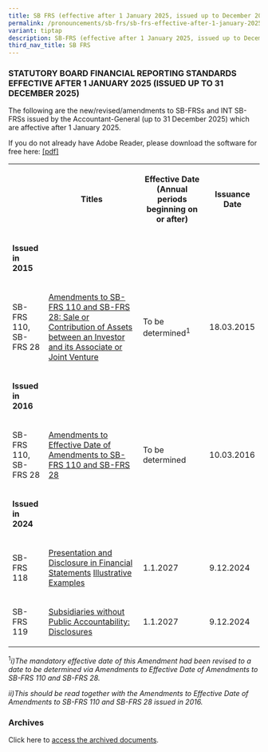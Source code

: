 ```yaml
---
title: SB FRS (effective after 1 January 2025, issued up to December 2025)
permalink: /pronouncements/sb-frs/sb-frs-effective-after-1-january-2025-issued-up-to-december-2025/
variant: tiptap
description: SB-FRS (effective after 1 January 2025, issued up to December 2025)
third_nav_title: SB FRS
---
```

<h3>STATUTORY BOARD FINANCIAL REPORTING STANDARDS EFFECTIVE AFTER 1 JANUARY 2025 (ISSUED UP TO 31 DECEMBER 2025)</h3>
<p>The following are the new/revised/amendments to SB-FRSs and INT SB-FRSs
issued by the Accountant-General (up to 31 December 2025) which are affective
after 1 January 2025.</p>
<p>If you do not already have Adobe Reader, please download the software
for free here:&nbsp;<a href="http://www.adobe.com/products/acrobat/readstep2.html" rel="noopener noreferrer nofollow" target="_blank">[pdf]</a>
</p>
<table style="minWidth: 100px">
<colgroup>
<col>
<col>
<col>
<col>
</colgroup>
<tbody>
<tr>
<th rowspan="1" colspan="1">
<p></p>
</th>
<th rowspan="1" colspan="1">
<p>Titles</p>
</th>
<th rowspan="1" colspan="1">
<p>Effective Date (Annual periods beginning on or after)</p>
</th>
<th rowspan="1" colspan="1">
<p>Issuance Date</p>
</th>
</tr>
<tr>
<td rowspan="1" colspan="1">
<p><strong>Issued in 2015</strong>
</p>
</td>
<td rowspan="1" colspan="1">
<p></p>
</td>
<td rowspan="1" colspan="1">
<p></p>
</td>
<td rowspan="1" colspan="1">
<p></p>
</td>
</tr>
<tr>
<td rowspan="1" colspan="1">
<p>SB-FRS 110,
<br>SB-FRS 28</p>
</td>
<td rowspan="1" colspan="1">
<p><a href="/files/Docs/SB%20FRS%20Effective%20as%20at%20Jan24/Amendments_to_SB_FRS_110_and_SB_FRS_28.pdf" rel="noopener noreferrer nofollow" target="_blank">Amendments to SB-FRS 110 and SB-FRS 28: Sale or Contribution of Assets between an Investor and its Associate or Joint Venture</a>
</p>
</td>
<td rowspan="1" colspan="1">
<p>To be determined<sup>1</sup>
</p>
</td>
<td rowspan="1" colspan="1">
<p>18.03.2015</p>
</td>
</tr>
<tr>
<td rowspan="1" colspan="1">
<p><strong>Issued in 2016</strong>
</p>
</td>
<td rowspan="1" colspan="1">
<p></p>
</td>
<td rowspan="1" colspan="1">
<p></p>
</td>
<td rowspan="1" colspan="1">
<p></p>
</td>
</tr>
<tr>
<td rowspan="1" colspan="1">
<p>SB-FRS 110,
<br>SB-FRS 28</p>
</td>
<td rowspan="1" colspan="1">
<p><a href="/files/Docs/SB FRS Effective as at Jan24/Effective_Date_of_Amendments_to_SB_FRS_110_and_SB_FRS_28.pdf" rel="noopener noreferrer nofollow" target="_blank">Amendments to Effective Date of Amendments to SB-FRS 110 and SB-FRS 28</a>
</p>
</td>
<td rowspan="1" colspan="1">
<p>To be determined</p>
</td>
<td rowspan="1" colspan="1">
<p>10.03.2016</p>
</td>
</tr>
<tr>
<td rowspan="1" colspan="1">
<p><strong>Issued in 2024</strong>
</p>
</td>
<td rowspan="1" colspan="1">
<p></p>
</td>
<td rowspan="1" colspan="1">
<p></p>
</td>
<td rowspan="1" colspan="1">
<p></p>
</td>
</tr>
<tr>
<td rowspan="1" colspan="1">
<p>SB-FRS 118</p>
</td>
<td rowspan="1" colspan="1">
<p><a href="/files/Docs/SB FRS Effective as at Jan24/SB_FRS_118__2027___final_.pdf" rel="noopener noreferrer nofollow" target="_blank">Presentation and Disclosure in Financial Statements</a> 
<a href="/files/Docs/SB FRS Effective as at Jan24/SB_FRS_118__2027__IE__final_.pdf" rel="noopener noreferrer nofollow" target="_blank">Illustrative Examples</a>
</p>
</td>
<td rowspan="1" colspan="1">
<p>1.1.2027</p>
</td>
<td rowspan="1" colspan="1">
<p>9.12.2024</p>
</td>
</tr>
<tr>
<td rowspan="1" colspan="1">
<p>SB-FRS 119</p>
</td>
<td rowspan="1" colspan="1">
<p><a href="/files/Docs/SB FRS Effective as at Jan24/SB_FRS_119__2027___final_.pdf" rel="noopener noreferrer nofollow" target="_blank">Subsidiaries without Public Accountability: Disclosures</a>
</p>
</td>
<td rowspan="1" colspan="1">
<p>1.1.2027</p>
</td>
<td rowspan="1" colspan="1">
<p>9.12.2024</p>
</td>
</tr>
</tbody>
</table>
<p><sup>1</sup><em>i)The mandatory effective date of this Amendment had been revised to a date to be determined via Amendments to Effective Date of Amendments to SB-FRS 110 and SB-FRS 28.</em>
</p>
<p><em>ii)This should be read together with the Amendments to Effective Date of Amendments to SB-FRS 110 and SB-FRS 28 issued in 2016.</em>
</p>
<h3>Archives&nbsp;</h3>
<p>Click here to <a href="/pronouncements/sb-frs/archives/" rel="noopener noreferrer nofollow" target="_blank">access the archived documents</a>.</p>